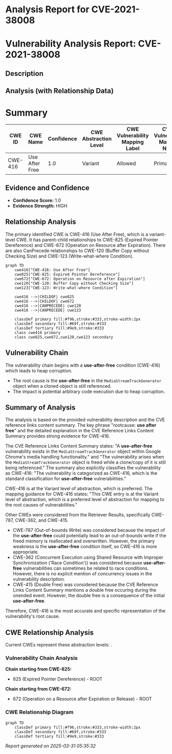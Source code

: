 # Analysis Report for CVE-2021-38008

# Vulnerability Analysis Report: CVE-2021-38008

## Description



## Analysis (with Relationship Data)

# Summary
| CWE ID | CWE Name | Confidence | CWE Abstraction Level | CWE Vulnerability Mapping Label | CWE-Vulnerability Mapping Notes |
|---|---|---|---|---|---|
| CWE-416 | Use After Free | 1.0 | Variant | Allowed | Primary CWE |

## Evidence and Confidence

*   **Confidence Score:** 1.0
*   **Evidence Strength:** HIGH

## Relationship Analysis
The primary identified CWE is CWE-416 (Use After Free), which is a variant-level CWE. It has parent-child relationships to CWE-825 (Expired Pointer Dereference) and CWE-672 (Operation on Resource after Expiration). There are also CanPrecede relationships to CWE-120 (Buffer Copy without Checking Size) and CWE-123 (Write-what-where Condition).

```mermaid
graph TD
    cwe416["CWE-416: Use After Free"]
    cwe825["CWE-825: Expired Pointer Dereference"]
    cwe672["CWE-672: Operation on Resource after Expiration"]
    cwe120["CWE-120: Buffer Copy without Checking Size"]
    cwe123["CWE-123: Write-what-where Condition"]

    cwe416 -->|CHILDOF| cwe825
    cwe416 -->|CHILDOF| cwe672
    cwe416 -->|CANPRECEDE| cwe120
    cwe416 -->|CANPRECEDE| cwe123

    classDef primary fill:#f96,stroke:#333,stroke-width:2px
    classDef secondary fill:#69f,stroke:#333
    classDef tertiary fill:#9e9,stroke:#333
    class cwe416 primary
    class cwe825,cwe672,cwe120,cwe123 secondary
```

## Vulnerability Chain
The vulnerability chain begins with a **use-after-free** condition (CWE-416) which leads to heap corruption.
  - The root cause is the **use-after-free** in the `MediaStreamTrackGenerator` object when a cloned object is still referenced.
  - The impact is potential arbitrary code execution due to heap corruption.

## Summary of Analysis
The analysis is based on the provided vulnerability description and the CVE reference links content summary. The key phrase "rootcause: **use after free**" and the detailed explanation in the CVE Reference Links Content Summary provides strong evidence for CWE-416.

The CVE Reference Links Content Summary states: "A **use-after-free** vulnerability exists in the `MediaStreamTrackGenerator` object within Google Chrome's media handling functionality." and "The vulnerability arises when the `MediaStreamTrackGenerator` object is freed while a clone/copy of it is still being referenced." The summary also explicitly classifies the vulnerability as CWE-416: "The vulnerability is categorized as CWE-416, which is the standard classification for **use-after-free** vulnerabilities."

CWE-416 is at the Variant level of abstraction, which is preferred. The mapping guidance for CWE-416 states: "This CWE entry is at the Variant level of abstraction, which is a preferred level of abstraction for mapping to the root causes of vulnerabilities."

Other CWEs were considered from the Retriever Results, specifically CWE-787, CWE-362, and CWE-415.
- CWE-787 (Out-of-bounds Write) was considered because the impact of the **use-after-free** could potentially lead to an out-of-bounds write if the freed memory is reallocated and overwritten. However, the primary weakness is the **use-after-free** condition itself, so CWE-416 is more appropriate.
- CWE-362 (Concurrent Execution using Shared Resource with Improper Synchronization ('Race Condition')) was considered because **use-after-free** vulnerabilities can sometimes be related to race conditions. However, there is no explicit mention of concurrency issues in the vulnerability description.
- CWE-415 (Double Free) was considered because the CVE Reference Links Content Summary mentions a double free occuring during the onended event. However, the double free is a consequence of the initial **use-after-free**.

Therefore, CWE-416 is the most accurate and specific representation of the vulnerability's root cause.


## CWE Relationship Analysis

Current CWEs represent these abstraction levels: .


### Vulnerability Chain Analysis

**Chain starting from CWE-825:**
- 825 (Expired Pointer Dereference) - ROOT


**Chain starting from CWE-672:**
- 672 (Operation on a Resource after Expiration or Release) - ROOT



### CWE Relationship Diagram

```mermaid
graph TD
    classDef primary fill:#f96,stroke:#333,stroke-width:2px
    classDef secondary fill:#69f,stroke:#333
    classDef tertiary fill:#9e9,stroke:#333
```



*Report generated on 2025-03-31 05:35:32*
